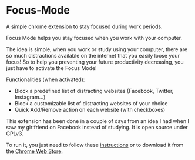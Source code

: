 # Focus-Mode
A simple chrome extension to stay focused during work periods.

Focus Mode helps you stay focused when you work with your computer.

The idea is simple, when you work or study using your computer, there are so much distractions available on the internet that you easily loose your focus! So to help you preventing your future productivity decreasing, you just have to activate the Focus Mode!

Functionalities (when activated):
 - Block a predefined list of distracting websites (Facebook, Twitter, Instagram…)
 - Block a customizable list of distracting websites of your choice
 - Quick Add/Remove action on each website (with checkboxes)

This extension has been done in a couple of days from an idea I had when I saw my girlfriend on Facebook instead of studying. It is open source under GPLv3.

To run it, you just need to follow these <a href="https://developer.chrome.com/extensions/getstarted#unpacked">instructions</a> or to download it from the <a href="https://chrome.google.com/webstore/detail/focus-mode/jhfefcgbjemmakkkaabcdofehlegadbl?utm_source=chrome-app-launcher-info-dialog">Chrome Web Store</a>.
